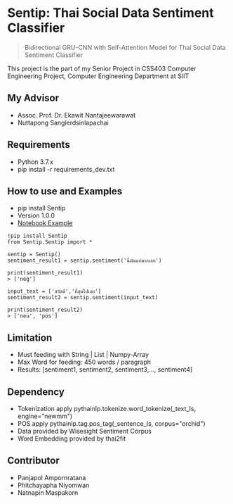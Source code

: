 # Sentip: Thai Social Data Sentiment Classifier
> Bidirectional GRU-CNN with Self-Attention Model for Thai Social Data Sentiment Classifier
> 
This project is the part of my Senior Project in CSS403 Computer Engineering Project, Computer Engineering Department at SIIT

## **My Advisor**
- Assoc. Prof. Dr. Ekawit Nantajeewarawat
- Nuttapong Sanglerdsinlapachai

## Requirements
- Python 3.7.x
- pip install -r requirements_dev.txt


## How to use and Examples
- pip install Sentip
- Version 1.0.0
- [Notebook Example](https://colab.research.google.com/drive/1WCpulJ62ZpXiOnSn3NBw61qBg1d4mQ1p#scrollTo=67WNaDomSazh)

```
!pip install Sentip
from Sentip.Sentip import *

sentip = Sentip()
sentiment_result1 = sentip.sentiment('นี่มันแย่มากเลย')

print(sentiment_result1)
> ['neg']

input_text = ['สวัสดี','ที่สุดไปเลย']
sentiment_result2 = sentip.sentiment(input_text)

print(sentiment_result2)
> ['neu', 'pos']
```


## Limitation 
- Must feeding with String | List | Numpy-Array
- Max Word for feeding: 450 words / paragraph
- Results: [sentiment1, sentiment2, sentiment3,..., sentiment4]

## Dependency
- Tokenization apply pythainlp.tokenize.word_tokenize(_text_ls, engine="newmm")
- POS apply pythainlp.tag.pos_tag(_sentence_ls, corpus="orchid") 
- Data provided by Wisesight Sentiment Corpus
- Word Embedding provided by thai2fit



## **Contributor**
- Panjapol Ampornratana
- Phitchayapha Niyomwan
- Natnapin Maspakorn
